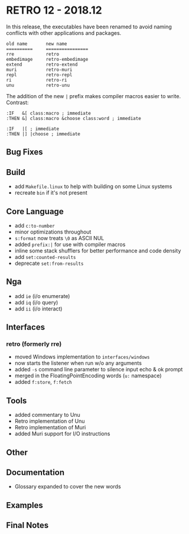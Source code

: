 # RETRO 12 - 2018.12

In this release, the executables have been renamed to avoid
naming conflicts with other applications and packages.

    old name       new name
    ==========     ================
    rre            retro
    embedimage     retro-embedimage
    extend         retro-extend
    muri           retro-muri
    repl           retro-repl
    ri             retro-ri
    unu            retro-unu

The addition of the new `|` prefix makes compiler macros
easier to write. Contrast:

    :IF   &[ class:macro ; immediate
    :THEN &] class:macro &choose class:word ; immediate
    
    :IF   |[ ; immediate
    :THEN |] |choose ; immediate

## Bug Fixes

## Build

- add `Makefile.linux` to help with building on some Linux systems
- recreate `bin` if it's not present

## Core Language

- add `c:to-number`
- minor optimizations throughout
- `s:format` now treats `\0` as ASCII NUL
- added `prefix:|` for use with compiler macros
- inline some stack shufflers for better performance and code density
- add `set:counted-results`
- deprecate `set:from-results`

## Nga

- add `ie` (i/o enumerate)
- add `iq` (i/o query)
- add `ii` (i/o interact)

## Interfaces

### retro (formerly rre)

- moved Windows implementation to `interfaces/windows`
- now starts the listener when run w/o any arguments
- added `-s` command line parameter to silence input echo & ok prompt
- merged in the FloatingPointEncoding words (`u:` namespace)
- added `f:store`, `f:fetch`

## Tools

- added commentary to Unu
- Retro implementation of Unu
- Retro implementation of Muri
- added Muri support for I/O instructions

## Other

## Documentation

- Glossary expanded to cover the new words

## Examples

## Final Notes
